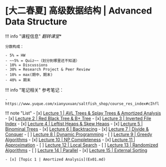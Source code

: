 # [大二春夏] 高级数据结构 | Advanced Data Structure

!!! info "课程信息"
    *翻转课堂**

    分数构成：

    - 5% = HW
    - ~~5% = Quiz~~（划分到哪里还不知道）
    - 10% = Discussions
    - 30% = Research Project & Peer Review
    - 10% = max(期中，期末)
    - 40% = 期末

!!! info "笔记相关"
    参考笔记：
    
    - https://www.yuque.com/xianyuxuan/saltfish_shop/course_res_index#cIhfl

!!! note "List"
    - [x] [Lecture 1 | AVL Trees & Splay Trees & Amortized Analysis](Lec01.md)
    - [x] [Lecture 2 | Red Black Tree & B+ Tree](Lec02.md)
    - [x] [Lecture 3 | Inverted File Index](Lec03.md)
    - [x] [Lecture 4 | Leftist Heaps & Skew Heaps](Lec04.md)
    - [x] [Lecture 5 | Binominal Trees](Lec05.md)
    - [x] [Lecture 6 | Backtracing](Lec06.md)
    - [x] [Lecture 7 | Divide & Conquer](Lec07.md)
    - [ ] [Lecture 8 | Dynamic Programming](Lec08.md)
    - [ ] [Lecture 9 | Greedy Algorithms](Lec09.md)
    - [x] [Lecture 10 | NP Completeness](Lec10.md)
    - [x] [Lecture 11 | Approximation](Lec11.md)
    - [ ] [Lecture 12 | Local Search](Lec12.md)
    - [ ] [Lecture 13 | Randomized Algorithms](Lec13.md)
    - [ ] [Lecture 14 | Parallel](Lec14.md)
    - [x] [Lecture 15 | External Sorting](Lec15.md)

    - [x] [Topic 1 | Amortized Analysis](Ex01.md)
